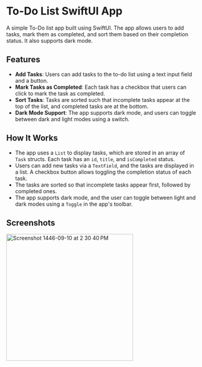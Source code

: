 # To-Do List SwiftUI App

A simple To-Do list app built using SwiftUI. The app allows users to add tasks, mark them as completed, and sort them based on their completion status. It also supports dark mode.

## Features

- **Add Tasks**: Users can add tasks to the to-do list using a text input field and a button.
- **Mark Tasks as Completed**: Each task has a checkbox that users can click to mark the task as completed.
- **Sort Tasks**: Tasks are sorted such that incomplete tasks appear at the top of the list, and completed tasks are at the bottom.
- **Dark Mode Support**: The app supports dark mode, and users can toggle between dark and light modes using a switch.

## How It Works

- The app uses a `List` to display tasks, which are stored in an array of `Task` structs. Each task has an `id`, `title`, and `isCompleted` status.
- Users can add new tasks via a `TextField`, and the tasks are displayed in a list. A checkbox button allows toggling the completion status of each task.
- The tasks are sorted so that incomplete tasks appear first, followed by completed ones.
- The app supports dark mode, and the user can toggle between light and dark modes using a `Toggle` in the app's toolbar.

## Screenshots
<img width="336" alt="Screenshot 1446-09-10 at 2 30 40 PM" src="https://github.com/user-attachments/assets/61d781fb-d79d-4f6e-98e9-e7806912e86f" />



